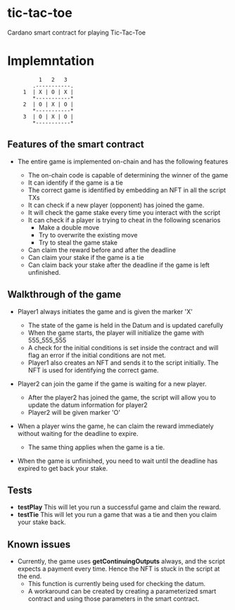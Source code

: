 # tic-tac-toe

Cardano smart contract for playing Tic-Tac-Toe

# Implemntation

```
          1   2   3
        .-----------.
     1  | X | O | X |
        *-----------*
     2  | O | X | O |
        *-----------*
     3  | O | X | O |
        *-----------*

```

## Features of the smart contract

- The entire game is implemented on-chain and has the following features

  - The on-chain code is capable of determining the winner of the game
  - It can identify if the game is a tie
  - The correct game is identified by embedding an NFT in all the script TXs
  - It can check if a new player (opponent) has joined the game.
  - It will check the game stake every time you interact with the script
  - It can check if a player is trying to cheat in the following scenarios
    - Make a double move
    - Try to overwrite the existing move
    - Try to steal the game stake
  - Can claim the reward before and after the deadline
  - Can claim your stake if the game is a tie
  - Can claim back your stake after the deadline if the game is left unfinished.

## Walkthrough of the game

- Player1 always initiates the game and is given the marker 'X'

  - The state of the game is held in the Datum and is updated carefully
  - When the game starts, the player will initialize the game with 555_555_555
  - A check for the initial conditions is set inside the contract and will flag an error if the initial conditions are not met.
  - Player1 also creates an NFT and sends it to the script initially. The NFT is used for identifying the correct game.

- Player2 can join the game if the game is waiting for a new player.

  - After the player2 has joined the game, the script will allow you to update the datum information for player2
  - Player2 will be given marker 'O'

- When a player wins the game, he can claim the reward immediately without waiting for the deadline to expire.

  - The same thing applies when the game is a tie.

- When the game is unfinished, you need to wait until the deadline has expired to get back your stake.

## Tests

- **testPlay** This will let you run a successful game and claim the reward.
- **testTie** This will let you run a game that was a tie and then you claim your stake back.

## Known issues

- Currently, the game uses **getContinuingOutputs** always, and the script expects a payment every time. Hence the NFT is stuck in the script at the end.
  - This function is currently being used for checking the datum.
  - A workaround can be created by creating a parameterized smart contract and using those parameters in the smart contract.
